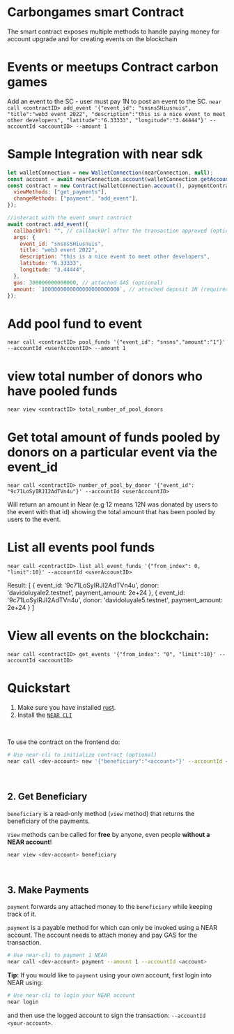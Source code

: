 # Carbongames smart Contract

The smart contract exposes multiple methods to handle paying money for account upgrade and for creating events on the blockchain
<br />

# Events or meetups Contract carbon games

Add an event to the SC - user must pay 1N to post an event to the SC.
`near call <contractID> add_event '{"event_id": "snsnsSHiusnuis", "title":"web3 event 2022", "description":"this is a nice event to meet other developers", "latitude":"6.33333", "longitude":"3.44444"}' --accountId <accountID> --amount 1`

# Sample Integration with near sdk

```js
let walletConnection = new WalletConnection(nearConnection, null);
const account = await nearConnection.account(walletConnection.getAccountId());
const contract = new Contract(walletConnection.account(), paymentContractName, {
  viewMethods: ["get_payments"],
  changeMethods: ["payment", "add_event"],
});

//interact with the event smart contract
await contract.add_event({
  callbackUrl: "", // callbackUrl after the transaction approved (optional)
  args: {
    event_id: "snsnsSHiusnuis",
    title: "web3 event 2022",
    description: "this is a nice event to meet other developers",
    latitude: "6.33333",
    longitude: "3.44444",
  },
  gas: 300000000000000, // attached GAS (optional)
  amount: `1000000000000000000000000`, // attached deposit 1N (required)
});
```

# Add pool fund to event

`near call <contractID> pool_funds '{"event_id": "snsns","amount":"1"}' --accountId <userAccountID> --amount 1`

# view total number of donors who have pooled funds

`near view <contractID> total_number_of_pool_donors`

# Get total amount of funds pooled by donors on a particular event via the event_id

`near call <contractID> number_of_pool_by_donor '{"event_id": "9c71LoSyIRJI2AdTVn4u"}' --accountId <userAccountID>`

Will return an amount in Near (e.g 12 means 12N was donated by users to the event with that id) showing the total
amount that has been pooled by users to the event.




# List all events pool funds
`near call <contractID> list_all_event_funds '{"from_index": 0, "limit":10}' --accountId <userAccountID>`

Result: 
[
  {
    event_id: '9c71LoSyIRJI2AdTVn4u',
    donor: 'davidoluyale2.testnet',
    payment_amount: 2e+24
  },
  {
    event_id: '9c71LoSyIRJI2AdTVn4u',
    donor: 'davidoluyale5.testnet',
    payment_amount: 2e+24
  }
]


# View all events on the blockchain:

`near call <contractID> get_events '{"from_index": "0", "limit":10}' --accountId <accountID>`


# Quickstart

1. Make sure you have installed [rust](https://rust.org/).
2. Install the [`NEAR CLI`](https://github.com/near/near-cli#setup)

<br />

To use the contract on the frontend do:

```bash
# Use near-cli to initialize contract (optional)
near call <dev-account> new '{"beneficiary":"<account>"}' --accountId <dev-account>
```

<br />

## 2. Get Beneficiary

`beneficiary` is a read-only method (`view` method) that returns the beneficiary of the payments.

`View` methods can be called for **free** by anyone, even people **without a NEAR account**!

```bash
near view <dev-account> beneficiary
```

<br />

## 3. Make Payments

`payment` forwards any attached money to the `beneficiary` while keeping track of it.

`payment` is a payable method for which can only be invoked using a NEAR account. The account needs to attach money and pay GAS for the transaction.

```bash
# Use near-cli to payment 1 NEAR
near call <dev-account> payment --amount 1 --accountId <account>
```

**Tip:** If you would like to `payment` using your own account, first login into NEAR using:

```bash
# Use near-cli to login your NEAR account
near login
```

and then use the logged account to sign the transaction: `--accountId <your-account>`.
